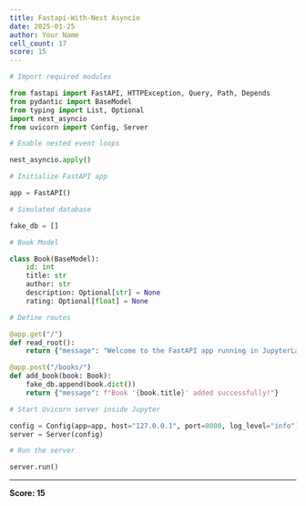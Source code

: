 ```yaml
---
title: Fastapi-With-Nest Asyncio
date: 2025-01-25
author: Your Name
cell_count: 17
score: 15
---
```


```python
# Import required modules
```


```python
from fastapi import FastAPI, HTTPException, Query, Path, Depends
from pydantic import BaseModel
from typing import List, Optional
import nest_asyncio
from uvicorn import Config, Server
```


```python
# Enable nested event loops
```


```python
nest_asyncio.apply()
```


```python
# Initialize FastAPI app
```


```python
app = FastAPI()
```


```python
# Simulated database
```


```python
fake_db = []
```


```python
# Book Model
```


```python
class Book(BaseModel):
    id: int
    title: str
    author: str
    description: Optional[str] = None
    rating: Optional[float] = None
```


```python
# Define routes
```


```python
@app.get("/")
def read_root():
    return {"message": "Welcome to the FastAPI app running in JupyterLab!"}
```


```python
@app.post("/books/")
def add_book(book: Book):
    fake_db.append(book.dict())
    return {"message": f"Book '{book.title}' added successfully!"}
```


```python
# Start Uvicorn server inside Jupyter
```


```python
config = Config(app=app, host="127.0.0.1", port=8000, log_level="info")
server = Server(config)
```


```python
# Run the server
```


```python
server.run()
```


---
**Score: 15**
